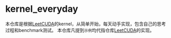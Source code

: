 # kernel_everyday
本仓库是根据[LeetCUDA](https://github.com/xlite-dev/LeetCUDA)的kernel，从简单开始，每天动手实现，包含自己的思考过程和benchmark测试。
本仓库凡提到`示例`均代指仓库[LeetCUDA](https://github.com/xlite-dev/LeetCUDA)的实现。